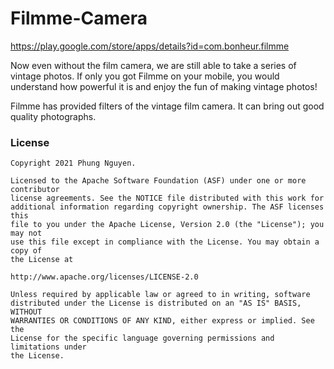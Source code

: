 # Filmme-Camera

https://play.google.com/store/apps/details?id=com.bonheur.filmme

Now even without the film camera, we are still able to take a series of vintage photos. If only you got Filmme on your mobile, you would understand how powerful it is and enjoy the fun of making vintage photos!

Filmme has provided filters of the vintage film camera. It can bring out good quality photographs.

### License


```
Copyright 2021 Phung Nguyen.

Licensed to the Apache Software Foundation (ASF) under one or more contributor
license agreements. See the NOTICE file distributed with this work for
additional information regarding copyright ownership. The ASF licenses this
file to you under the Apache License, Version 2.0 (the "License"); you may not
use this file except in compliance with the License. You may obtain a copy of
the License at

http://www.apache.org/licenses/LICENSE-2.0

Unless required by applicable law or agreed to in writing, software
distributed under the License is distributed on an "AS IS" BASIS, WITHOUT
WARRANTIES OR CONDITIONS OF ANY KIND, either express or implied. See the
License for the specific language governing permissions and limitations under
the License.
```
